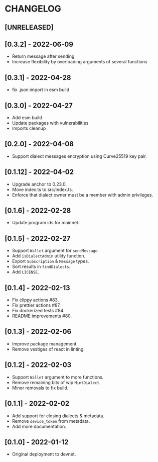 # CHANGELOG

## [UNRELEASED]

## [0.3.2] - 2022-06-09

- Return message after sending
- Increase flexibility by overloading arguments of several functions

## [0.3.1] - 2022-04-28

- fix .json import in esm build

## [0.3.0] - 2022-04-27

- Add esm build
- Update packages with vulnerabilities
- Imports cleanup

## [0.2.0] - 2022-04-08

- Support dialect messages encryption using Curve25519 key pair.

## [0.1.12] - 2022-04-02

- Upgrade anchor to 0.23.0.
- Move index.ts to src/index.ts.
- Enforce that dialect owner must be a member with admin privileges.

## [0.1.6] - 2022-02-28

- Update program ids for mainnet.

## [0.1.5] - 2022-02-27

- Support `Wallet` argument for `sendMessage`.
- Add `isDialectAdmin` utility function.
- Export `Subscription` & `Message` types.
- Sort results in `findDialects`.
- Add `LICENSE`.

## [0.1.4] - 2022-02-13

- Fix clippy actions #83.
- Fix prettier actions #87.
- Fix dockerized tests #84.
- README improvements #80.

## [0.1.3] - 2022-02-06

- Improve package management.
- Remove vestiges of react in linting.

## [0.1.2] - 2022-02-03

- Support `Wallet` argument to more functions.
- Remove remaining bits of wip `MintDialect`.
- Minor removals to fix build.

## [0.1.1] - 2022-02-02

- Add support for closing dialects & metadata.
- Remove `device_token` from metadata.
- Add more documentation.

## [0.1.0] - 2022-01-12

- Original deployment to devnet.
